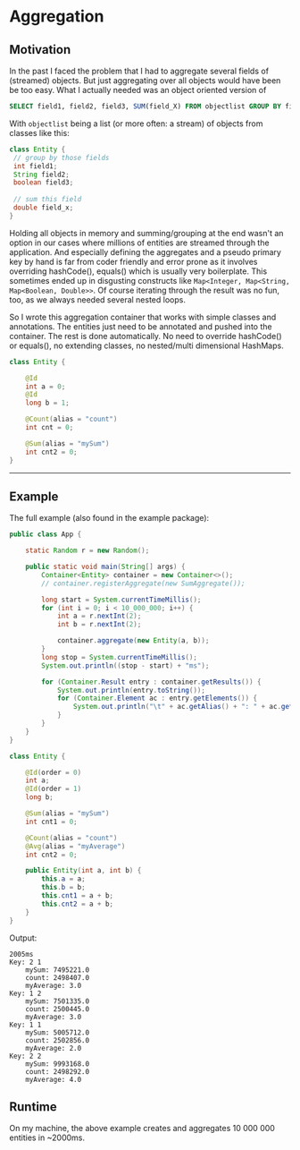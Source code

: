# Aggregation

## Motivation 
In the past I faced the problem that I had to aggregate several fields of (streamed) objects. But just aggregating over 
all objects would have been be too easy. What I actually needed was an object oriented version of 
```sql
SELECT field1, field2, field3, SUM(field_X) FROM objectlist GROUP BY field1, field2, field3
```
With ```objectlist``` being a list (or more often: a stream) of objects from classes like this:
```java
class Entity {
 // group by those fields
 int field1;
 String field2;
 boolean field3;
 
 // sum this field
 double field_x;
}
```
Holding all objects in memory and summing/grouping at the end wasn't an option in our cases where millions of 
entities are streamed through the application. And especially defining the aggregates and a pseudo primary key by 
hand is far from coder friendly and error prone as it involves overriding hashCode(), equals() which is usually 
very boilerplate.
This sometimes ended up in disgusting constructs like ```Map<Integer, Map<String, Map<Boolean, Double>>```.
Of course iterating through the result was no fun, too, as we always needed several nested loops.

So I wrote this aggregation container that works with simple classes and annotations.
The entities just need to be annotated and pushed into the container. The rest is done automatically. No need to 
override hashCode() or equals(), no extending classes, no nested/multi dimensional HashMaps.
```java
class Entity {

    @Id 
    int a = 0;
    @Id 
    long b = 1;

    @Count(alias = "count")
    int cnt = 0;

    @Sum(alias = "mySum")
    int cnt2 = 0;
}
```

---

## Example
The full example (also found in the example package):

```java
public class App {

    static Random r = new Random();

    public static void main(String[] args) {
        Container<Entity> container = new Container<>();
        // container.registerAggregate(new SumAggregate());

        long start = System.currentTimeMillis();
        for (int i = 0; i < 10_000_000; i++) {
            int a = r.nextInt(2);
            int b = r.nextInt(2);

            container.aggregate(new Entity(a, b));
        }
        long stop = System.currentTimeMillis();
        System.out.println((stop - start) + "ms");

        for (Container.Result entry : container.getResults()) {
            System.out.println(entry.toString());
            for (Container.Element ac : entry.getElements()) {
                System.out.println("\t" + ac.getAlias() + ": " + ac.getValue());
            }
        }
    }
}

class Entity {

    @Id(order = 0)
    int a;
    @Id(order = 1)
    long b;

    @Sum(alias = "mySum")
    int cnt1 = 0;

    @Count(alias = "count")
    @Avg(alias = "myAverage")
    int cnt2 = 0;

    public Entity(int a, int b) {
        this.a = a;
        this.b = b;
        this.cnt1 = a + b;
        this.cnt2 = a + b;
    }
}
```

Output:
```
2005ms
Key: 2 1 
	mySum: 7495221.0
	count: 2498407.0
	myAverage: 3.0
Key: 1 2 
	mySum: 7501335.0
	count: 2500445.0
	myAverage: 3.0
Key: 1 1 
	mySum: 5005712.0
	count: 2502856.0
	myAverage: 2.0
Key: 2 2 
	mySum: 9993168.0
	count: 2498292.0
	myAverage: 4.0

```

## Runtime
On my machine, the above example creates and aggregates 10 000 000 entities in ~2000ms.

